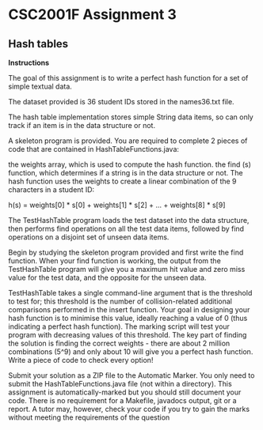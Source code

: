 # CSC2001F Assignment 3
## Hash tables




**Instructions**

The goal of this assignment is to write a perfect hash function for a set of simple textual data.

The dataset provided is 36 student IDs stored in the names36.txt file.

The hash table implementation stores simple String data items, so can only track if an item is in the data structure or not.

A skeleton program is provided.  You are required to complete 2 pieces of code that are contained in HashTableFunctions.java:

the weights array, which is used to compute the hash function. 
the find (s) function, which determines if a string is in the data structure or not.
The hash function uses the weights to create a linear combination of the 9 characters in a student ID:

h(s) = weights[0] * s[0] + weights[1] * s[2] + ... + weights[8] * s[9]

The TestHashTable program loads the test dataset into the data structure, then performs find operations on all the test data items, followed by find operations on a disjoint set of unseen data items.

Begin by studying the skeleton program provided and first write the find function.  When your find function is working, the output from the TestHashTable program will give you a maximum hit value and zero miss value for the test data, and the opposite for the unseen data.

TestHashTable takes a single command-line argument that is the threshold to test for; this threshold is the number of collision-related additional comparisons performed in the insert function.  Your goal in designing your hash function is to minimise this value, ideally reaching a value of 0 (thus indicating a perfect hash function).  The marking script will test your program with decreasing values of this threshold.  The key part of finding the solution is finding the correct weights - there are about 2 million combinations (5^9) and only about 10 will give you a perfect hash function.  Write a piece of code to check every option! 

Submit your solution as a ZIP file to the Automatic Marker.  You only need to submit the HashTableFunctions.java file (not within a directory).  This assignment is automatically-marked but you should still document your code.  There is no requirement for a Makefile, javadocs output, git or a report.  A tutor may, however, check your code if you try to gain the marks without meeting the requirements of the question
